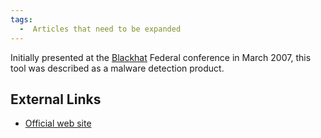 ```yaml
---
tags:
  -  Articles that need to be expanded
---
```

Initially presented at the [Blackhat](blackhat_(conference).md)
Federal conference in March 2007, this tool was described as a malware
detection product.

## External Links

- [Official web site](http://www.mandiant.com/mrc)